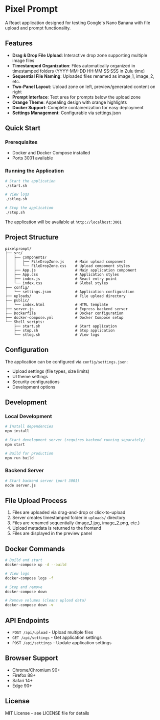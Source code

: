 # Pixel Prompt

A React application designed for testing Google's Nano Banana with file upload and prompt functionality.

## Features

- **Drag & Drop File Upload**: Interactive drop zone supporting multiple image files
- **Timestamped Organization**: Files automatically organized in timestamped folders (YYYY-MM-DD HH:MM:SS:SSS in Zulu time)
- **Sequential File Naming**: Uploaded files renamed as image_1, image_2, etc.
- **Two-Panel Layout**: Upload zone on left, preview/generated content on right
- **Prompt Interface**: Text area for prompts below the upload zone
- **Orange Theme**: Appealing design with orange highlights
- **Docker Support**: Complete containerization for easy deployment
- **Settings Management**: Configurable via settings.json

## Quick Start

### Prerequisites
- Docker and Docker Compose installed
- Ports 3001 available

### Running the Application

```bash
# Start the application
./start.sh

# View logs
./stlog.sh

# Stop the application
./stop.sh
```

The application will be available at `http://localhost:3001`

## Project Structure

```
pixelprompt/
├── src/
│   ├── components/
│   │   ├── FileDropZone.js     # Main upload component
│   │   └── FileDropZone.css    # Upload component styles
│   ├── App.js                  # Main application component
│   ├── App.css                 # Application styles
│   ├── index.js                # React entry point
│   └── index.css               # Global styles
├── config/
│   └── settings.json           # Application configuration
├── uploads/                    # File upload directory
├── public/
│   └── index.html              # HTML template
├── server.js                   # Express backend server
├── Dockerfile                  # Docker configuration
├── docker-compose.yml          # Docker Compose setup
└── Shell scripts:
    ├── start.sh                # Start application
    ├── stop.sh                 # Stop application
    └── stlog.sh                # View logs
```

## Configuration

The application can be configured via `config/settings.json`:

- Upload settings (file types, size limits)
- UI theme settings
- Security configurations
- Development options

## Development

### Local Development
```bash
# Install dependencies
npm install

# Start development server (requires backend running separately)
npm start

# Build for production
npm run build
```

### Backend Server
```bash
# Start backend server (port 3001)
node server.js
```

## File Upload Process

1. Files are uploaded via drag-and-drop or click-to-upload
2. Server creates timestamped folder in `uploads/` directory
3. Files are renamed sequentially (image_1.jpg, image_2.png, etc.)
4. Upload metadata is returned to the frontend
5. Files are displayed in the preview panel

## Docker Commands

```bash
# Build and start
docker-compose up -d --build

# View logs
docker-compose logs -f

# Stop and remove
docker-compose down

# Remove volumes (cleans upload data)
docker-compose down -v
```

## API Endpoints

- `POST /api/upload` - Upload multiple files
- `GET /api/settings` - Get application settings
- `POST /api/settings` - Update application settings

## Browser Support

- Chrome/Chromium 90+
- Firefox 88+
- Safari 14+
- Edge 90+

## License

MIT License - see LICENSE file for details